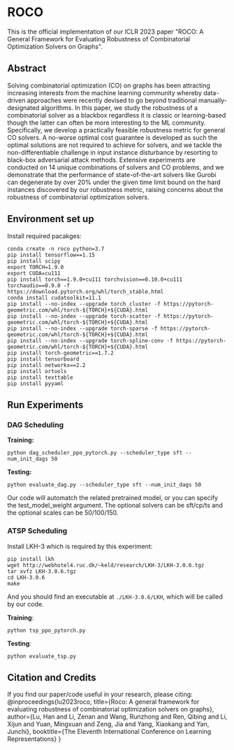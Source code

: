 # ROCO

This is the official implementation of our ICLR 2023 paper "ROCO: A General Framework for Evaluating Robustness of Combinatorial Optimization Solvers on Graphs".

## Abstract

Solving combinatorial optimization (CO) on graphs has been attracting increasing interests from the machine learning community whereby data-driven approaches were recently devised to go beyond traditional manually-designated algorithms. In this paper, we study the robustness of a combinatorial solver as a blackbox regardless it is classic or learning-based though the latter can often be more interesting to the ML community. Specifically, we develop a practically feasible robustness metric for general CO solvers. A no-worse optimal cost guarantee is developed as such the optimal solutions are not required to achieve for solvers, and we tackle the non-differentiable challenge in input instance disturbance by resorting to black-box adversarial attack methods. Extensive experiments are conducted on 14 unique combinations of solvers and CO problems, and we demonstrate that the performance of state-of-the-art solvers like Gurobi can degenerate by over 20% under the given time limit bound on the hard instances discovered by our robustness metric, raising concerns about the robustness of combinatorial optimization solvers.

## Environment set up
Install required pacakges:
```shell
conda create -n roco python=3.7
pip install tensorflow==1.15
pip install scipy
export TORCH=1.9.0
export CUDA=cu111
pip install torch==1.9.0+cu111 torchvision==0.10.0+cu111 torchaudio==0.9.0 -f https://download.pytorch.org/whl/torch_stable.html
conda install cudatoolkit=11.1
pip install --no-index --upgrade torch_cluster -f https://pytorch-geometric.com/whl/torch-${TORCH}+${CUDA}.html
pip install --no-index --upgrade torch-scatter -f https://pytorch-geometric.com/whl/torch-${TORCH}+${CUDA}.html
pip install --no-index --upgrade torch-sparse -f https://pytorch-geometric.com/whl/torch-${TORCH}+${CUDA}.html
pip install --no-index --upgrade torch-spline-conv -f https://pytorch-geometric.com/whl/torch-${TORCH}+${CUDA}.html
pip install torch-geometric==1.7.2
pip install tensorboard
pip install networkx==2.2
pip install ortools
pip install texttable
pip install pyyaml
```

## Run Experiments
### DAG Scheduling
**Training:**
```shell
python dag_scheduler_ppo_pytorch.py --scheduler_type sft --num_init_dags 50
```
**Testing:**
```shell
python evaluate_dag.py --scheduler_type sft --num_init_dags 50
```
Our code will automatch the related pretrained model, or you can specify the test_model_weight argument.
The optional solvers can be sft/cp/ts and the optional scales can be 50/100/150.

### ATSP Scheduling
Install LKH-3 which is required by this experiment:
```shell
pip install lkh
wget http://webhotel4.ruc.dk/~keld/research/LKH-3/LKH-3.0.6.tgz
tar xvfz LKH-3.0.6.tgz
cd LKH-3.0.6
make
```
And you should find an executable at `./LKH-3.0.6/LKH`, which will be called by our code.

**Training**:
```shell
python tsp_ppo_pytorch.py
```
**Testing**:
```shell
python evaluate_tsp.py
```

## Citation and Credits
If you find our paper/code useful in your research, please citing:
@inproceedings{lu2023roco,
  title={Roco: A general framework for evaluating robustness of combinatorial optimization solvers on graphs},
  author={Lu, Han and Li, Zenan and Wang, Runzhong and Ren, Qibing and Li, Xijun and Yuan, Mingxuan and Zeng, Jia and Yang, Xiaokang and Yan, Junchi},
  booktitle={The Eleventh International Conference on Learning Representations}
}

